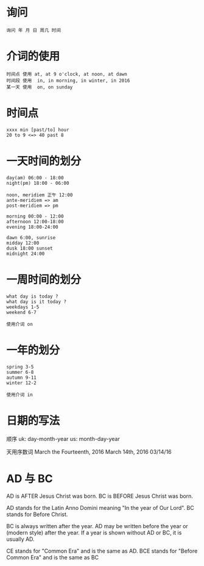 # 询问
    询问 年 月 日 周几 时间

# 介词的使用
    时间点 使用 at, at 9 o'clock, at noon, at dawn
    时间段 使用  in, in morning, in winter, in 2016
    某一天 使用  on, on sunday

# 时间点
    xxxx min [past/to] hour
    20 to 9 <=> 40 past 8

# 一天时间的划分
    day(am) 06:00 - 18:00
    night(pm) 18:00 - 06:00

    noon, meridiem 正午 12:00
    ante-meridiem => am
    post-meridiem => pm

    morning 00:00 - 12:00
    afternoon 12:00-18:00
    evening 18:00-24:00

    dawn 6:00, sunrise
    midday 12:00
    dusk 18:00 sunset
    midnight 24:00


# 一周时间的划分
    what day is today ?
    what day is it today ?
    weekdays 1-5
    weekend 6-7

    使用介词 on

# 一年的划分
    spring 3-5
    summer 6-8
    autumn 9-11
    winter 12-2

    使用介词 in

# 日期的写法
顺序
    uk: day-month-year
    us: month-day-year

天用序数词
March  the Fourteenth, 2016
March 14th, 2016
03/14/16


# AD 与 BC

AD is AFTER Jesus Christ was born.
BC is BEFORE Jesus Christ was born.

AD stands for the Latin Anno Domini meaning "In the year of Our Lord".
BC stands for Before Christ.

BC is always written after the year. AD may be written before the year or (modern style) after the year. If a year is shown without AD or BC, it is usually AD.

CE stands for "Common Era" and is the same as AD.
BCE stands for "Before Common Era" and is the same as BC
